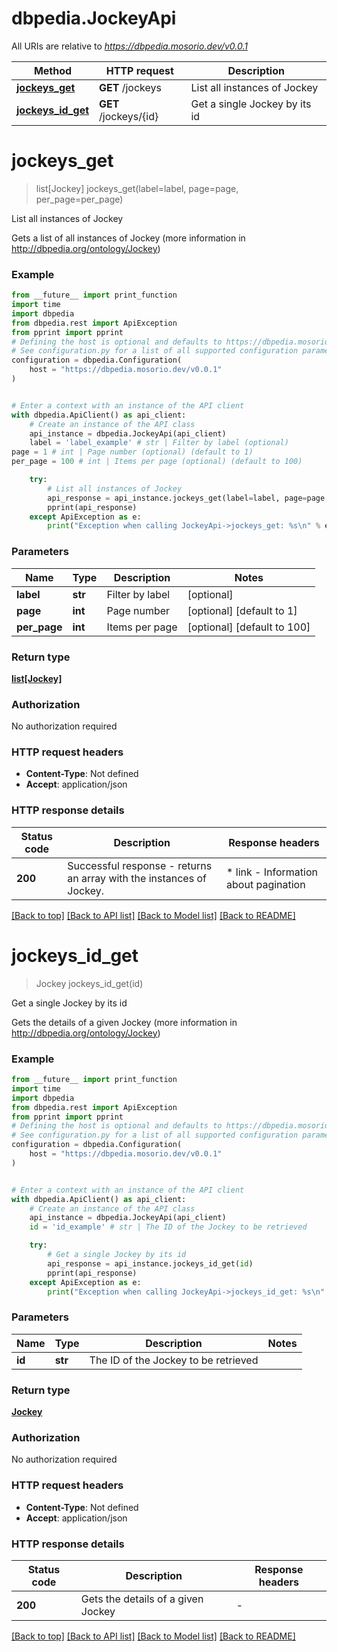 # dbpedia.JockeyApi

All URIs are relative to *https://dbpedia.mosorio.dev/v0.0.1*

Method | HTTP request | Description
------------- | ------------- | -------------
[**jockeys_get**](JockeyApi.md#jockeys_get) | **GET** /jockeys | List all instances of Jockey
[**jockeys_id_get**](JockeyApi.md#jockeys_id_get) | **GET** /jockeys/{id} | Get a single Jockey by its id


# **jockeys_get**
> list[Jockey] jockeys_get(label=label, page=page, per_page=per_page)

List all instances of Jockey

Gets a list of all instances of Jockey (more information in http://dbpedia.org/ontology/Jockey)

### Example

```python
from __future__ import print_function
import time
import dbpedia
from dbpedia.rest import ApiException
from pprint import pprint
# Defining the host is optional and defaults to https://dbpedia.mosorio.dev/v0.0.1
# See configuration.py for a list of all supported configuration parameters.
configuration = dbpedia.Configuration(
    host = "https://dbpedia.mosorio.dev/v0.0.1"
)


# Enter a context with an instance of the API client
with dbpedia.ApiClient() as api_client:
    # Create an instance of the API class
    api_instance = dbpedia.JockeyApi(api_client)
    label = 'label_example' # str | Filter by label (optional)
page = 1 # int | Page number (optional) (default to 1)
per_page = 100 # int | Items per page (optional) (default to 100)

    try:
        # List all instances of Jockey
        api_response = api_instance.jockeys_get(label=label, page=page, per_page=per_page)
        pprint(api_response)
    except ApiException as e:
        print("Exception when calling JockeyApi->jockeys_get: %s\n" % e)
```

### Parameters

Name | Type | Description  | Notes
------------- | ------------- | ------------- | -------------
 **label** | **str**| Filter by label | [optional] 
 **page** | **int**| Page number | [optional] [default to 1]
 **per_page** | **int**| Items per page | [optional] [default to 100]

### Return type

[**list[Jockey]**](Jockey.md)

### Authorization

No authorization required

### HTTP request headers

 - **Content-Type**: Not defined
 - **Accept**: application/json

### HTTP response details
| Status code | Description | Response headers |
|-------------|-------------|------------------|
**200** | Successful response - returns an array with the instances of Jockey. |  * link - Information about pagination <br>  |

[[Back to top]](#) [[Back to API list]](../README.md#documentation-for-api-endpoints) [[Back to Model list]](../README.md#documentation-for-models) [[Back to README]](../README.md)

# **jockeys_id_get**
> Jockey jockeys_id_get(id)

Get a single Jockey by its id

Gets the details of a given Jockey (more information in http://dbpedia.org/ontology/Jockey)

### Example

```python
from __future__ import print_function
import time
import dbpedia
from dbpedia.rest import ApiException
from pprint import pprint
# Defining the host is optional and defaults to https://dbpedia.mosorio.dev/v0.0.1
# See configuration.py for a list of all supported configuration parameters.
configuration = dbpedia.Configuration(
    host = "https://dbpedia.mosorio.dev/v0.0.1"
)


# Enter a context with an instance of the API client
with dbpedia.ApiClient() as api_client:
    # Create an instance of the API class
    api_instance = dbpedia.JockeyApi(api_client)
    id = 'id_example' # str | The ID of the Jockey to be retrieved

    try:
        # Get a single Jockey by its id
        api_response = api_instance.jockeys_id_get(id)
        pprint(api_response)
    except ApiException as e:
        print("Exception when calling JockeyApi->jockeys_id_get: %s\n" % e)
```

### Parameters

Name | Type | Description  | Notes
------------- | ------------- | ------------- | -------------
 **id** | **str**| The ID of the Jockey to be retrieved | 

### Return type

[**Jockey**](Jockey.md)

### Authorization

No authorization required

### HTTP request headers

 - **Content-Type**: Not defined
 - **Accept**: application/json

### HTTP response details
| Status code | Description | Response headers |
|-------------|-------------|------------------|
**200** | Gets the details of a given Jockey |  -  |

[[Back to top]](#) [[Back to API list]](../README.md#documentation-for-api-endpoints) [[Back to Model list]](../README.md#documentation-for-models) [[Back to README]](../README.md)

